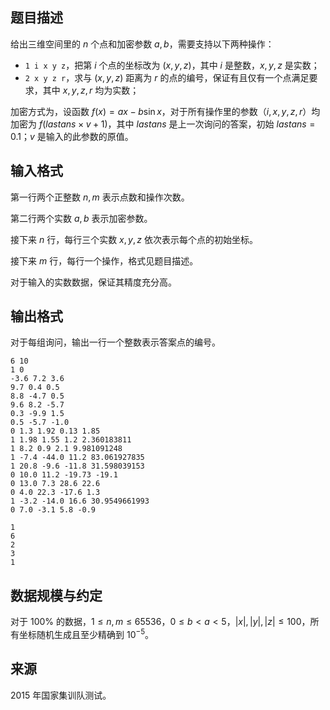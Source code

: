 ## 题目描述

给出三维空间里的 $n$ 个点和加密参数 $a,b$，需要支持以下两种操作：

- `1 i x y z`，把第 $i$ 个点的坐标改为 $(x,y,z)$，其中 $i$ 是整数，$x,y,z$ 是实数；
- `2 x y z r`，求与 $(x,y,z)$ 距离为 $r$ 的点的编号，保证有且仅有一个点满足要求，其中 $x,y,z,r$ 均为实数；

加密方式为，设函数 $f(x)=ax-b\sin x$，对于所有操作里的参数（$i,x,y,z,r$）均加密为 $f(lastans\times v+1)$，其中 $lastans$ 是上一次询问的答案，初始 $lastans=0.1$；$v$ 是输入的此参数的原值。

## 输入格式

第一行两个正整数 $n,m$ 表示点数和操作次数。

第二行两个实数 $a,b$ 表示加密参数。

接下来 $n$ 行，每行三个实数 $x,y,z$ 依次表示每个点的初始坐标。

接下来 $m$ 行，每行一个操作，格式见题目描述。

对于输入的实数数据，保证其精度充分高。

## 输出格式

对于每组询问，输出一行一个整数表示答案点的编号。

```input1
6 10
1 0
-3.6 7.2 3.6
9.7 0.4 0.5
8.8 -4.7 0.5
9.6 8.2 -5.7
0.3 -9.9 1.5
0.5 -5.7 -1.0
0 1.3 1.92 0.13 1.85
1 1.98 1.55 1.2 2.360183811
1 8.2 0.9 2.1 9.981091248
1 -7.4 -44.0 11.2 83.061927835
1 20.8 -9.6 -11.8 31.598039153
0 10.0 11.2 -19.73 -19.1
0 13.0 7.3 28.6 22.6
0 4.0 22.3 -17.6 1.3
1 -3.2 -14.0 16.6 30.9549661993
0 7.0 -3.1 5.8 -0.9
```

```output1
1
6
2
3
1
```

## 数据规模与约定

对于 $100\%$ 的数据，$1\leq n,m\leq 65536$，$0\leq b<a<5$，$|x|,|y|,|z|\leq 100$，所有坐标随机生成且至少精确到 $10^{-5}$。

## 来源

$2015$ 年国家集训队测试。